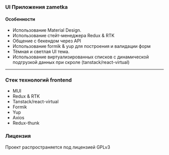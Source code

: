 ### **UI Приложения zametka**

#### Особенности
- Использование Material Design.
- Использование стейт-менеджера Redux & RTK
- Общение с бекендом через API
- Использование formik & yup для построения и валидации форм
- Тёмная и светлая UI тема.
- Использование виртуализированных списков с динамической подгрузкой данных при скроле (tanstack/react-virtual)

---------------------------

### Стeк технологий frontend

- MUI
- Redux & RTK
- Tanstack/react-virtual
- Formik
- Yup
- Axios
- Redux-thunk

### Лицензия

Проект распространяется под лицензией GPLv3